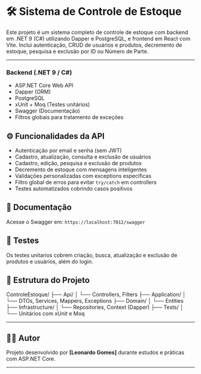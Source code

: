 # 🛠️ Sistema de Controle de Estoque

Este projeto é um sistema completo de controle de estoque com backend em .NET 9 (C#) utilizando Dapper e PostgreSQL, e frontend em React com Vite. Inclui autenticação, CRUD de usuários e produtos, decremento de estoque, pesquisa e exclusão por ID ou Número de Parte.

-------------------------------------------------------------------------------------------

### Backend (.NET 9 / C#)
- ASP.NET Core Web API
- Dapper (ORM)
- PostgreSQL
- xUnit + Moq (Testes unitários)
- Swagger (Documentação)
- Filtros globais para tratamento de exceções

## ⚙️ Funcionalidades da API

- Autenticação por email e senha (sem JWT)
- Cadastro, atualização, consulta e exclusão de usuários
- Cadastro, edição, pesquisa e exclusão de produtos
- Decremento de estoque com mensagens inteligentes
- Validações personalizadas com exceptions específicas
- Filtro global de erros para evitar `try/catch` em controllers
- Testes automatizados cobrindo casos positivos

## 📁 Documentação

Acesse o Swagger em: `https://localhost:7012/swagger`

## 🧪 Testes

Os testes unitarios cobrem criação, busca, atualização e exclusão de produtos e usuários, além do login.

## 📁 Estrutura do Projeto

ControleEstoque/
├── Api/
│   └── Controllers, Filters
├── Application/
│   └── DTOs, Services, Mappers, Exceptions
├── Domain/
│   └── Entities
├── Infrastructure/
│   └── Repositories, Context (Dapper)
├── Tests/
│   └── Unitários com xUnit e Moq


-------------------------------------------------------------------------------------------

## 👨‍💻 Autor

Projeto desenvolvido por **[Leonardo Gomes]** durante estudos e práticas com ASP.NET Core.

-------------------------------------------------------------------------------------------
